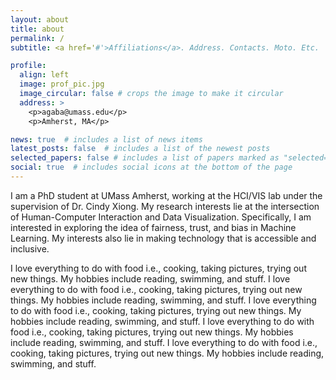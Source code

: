 ```yaml
---
layout: about
title: about
permalink: /
subtitle: <a href='#'>Affiliations</a>. Address. Contacts. Moto. Etc.

profile:
  align: left
  image: prof_pic.jpg
  image_circular: false # crops the image to make it circular
  address: >
    <p>agaba@umass.edu</p>
    <p>Amherst, MA</p>

news: true  # includes a list of news items
latest_posts: false  # includes a list of the newest posts
selected_papers: false # includes a list of papers marked as "selected={true}"
social: true  # includes social icons at the bottom of the page
---
```


I am a PhD student at UMass Amherst, working at the HCI/VIS lab under the supervision of Dr. Cindy Xiong.
My research interests lie at the intersection of Human-Computer Interaction and Data Visualization. Specifically, I am interested in exploring the idea of fairness, trust, and bias in Machine Learning. My interests also lie in making technology that is accessible and inclusive.

I love everything to do with food i.e., cooking, taking pictures, trying out new things. My hobbies include reading, swimming, and stuff. I love everything to do with food i.e., cooking, taking pictures, trying out new things. My hobbies include reading, swimming, and stuff. I love everything to do with food i.e., cooking, taking pictures, trying out new things. My hobbies include reading, swimming, and stuff. I love everything to do with food i.e., cooking, taking pictures, trying out new things. My hobbies include reading, swimming, and stuff. I love everything to do with food i.e., cooking, taking pictures, trying out new things. My hobbies include reading, swimming, and stuff.
